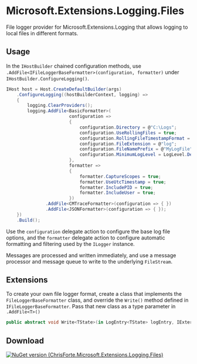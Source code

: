 # Microsoft.Extensions.Logging.Files

File logger provider for Microsoft.Extensions.Logging that allows logging to local files in different formats.

## Usage  

In the `IHostBuilder` chained configuration methods, use `.AddFile<IFileLoggerBaseFormatter>(configuration, formatter)` under `IHostBuilder.ConfigureLogging()`.

```csharp
IHost host = Host.CreateDefaultBuilder(args)
    .ConfigureLogging((hostBuilderContext, logging) =>
    {
        logging.ClearProviders();
        logging.AddFile<BasicFormatter>(
                        configuration =>
                        {
                            configuration.Directory = @"C:\Logs";
                            configuration.UseRollingFiles = true;
                            configuration.RollingFileTimestampFormat = @"yyyy-MM-dd";
                            configuration.FileExtension = @"log";
                            configuration.FileNamePrefix = @"MyLogFile";
                            configuration.MinimumLogLevel = LogLevel.Debug;
                        },
                        formatter =>
                        {
                            formatter.CaptureScopes = true;
                            formatter.UseUtcTimestamp = true;
                            formatter.IncludePID = true;
                            formatter.IncludeUser = true;
                        })
               .AddFile<CMTraceFormatter>(configuration => { })
               .AddFile<JSONFormatter>(configuration => { });
    })
    .Build();
```

Use the `configuration` delegate action to configure the base log file options, and the `formatter` delegate action to configure automatic formatting and filtering used by the `ILogger` instance.

Messages are processed and written immediately, and use a message processor and message queue to write to the underlying `FileStream`.

## Extensions

To create your own file logger format, create a class that implements the `FileLoggerBaseFormatter` class, and override the `Write()` method defined in `IFileLoggerBaseFormatter`. Pass that new class as a type parameter in `.AddFile<T>()`

```csharp
public abstract void Write<TState>(in LogEntry<TState> logEntry, IExternalScopeProvider scopeProvider, TextWriter textWriter);
```

## Download

[![NuGet version (ChrisForte.Microsoft.Extensions.Logging.Files)](https://img.shields.io/nuget/v/ChrisForte.Microsoft.Extensions.Logging.Files.svg?style=flat-square)](https://www.nuget.org/packages/ChrisForte.Microsoft.Extensions.Logging.Files/)
